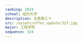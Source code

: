 ```yaml
---
ranking: 2019
school: 纽约大学
description: 全美第三十
src: /assets/offer_update/327.jpg
major: 工程学院
sequence: 324
---
```

